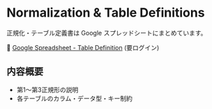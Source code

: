 # Normalization & Table Definitions

正規化・テーブル定義書は Google スプレッドシートにまとめています。

🔗 [Google Spreadsheet - Table Definition](https://docs.google.com/spreadsheets/d/18MUgu6UFOCHBFEV2al9iTdLlxyG6FMb1HsRVFyfzZMM/edit?gid=2011573313#gid=2011573313)
(要ログイン)
## 内容概要
- 第1〜第3正規形の説明
- 各テーブルのカラム・データ型・キー制約

